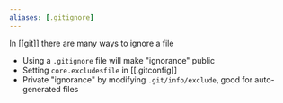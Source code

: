 ```yaml
---
aliases: [.gitignore]
---
```


In [[git]] there are many ways to ignore a file

- Using a `.gitignore` file will make "ignorance" public
- Setting `core.excludesfile` in [[.gitconfig]]
- Private "ignorance" by modifying `.git/info/exclude`, good for auto-generated files